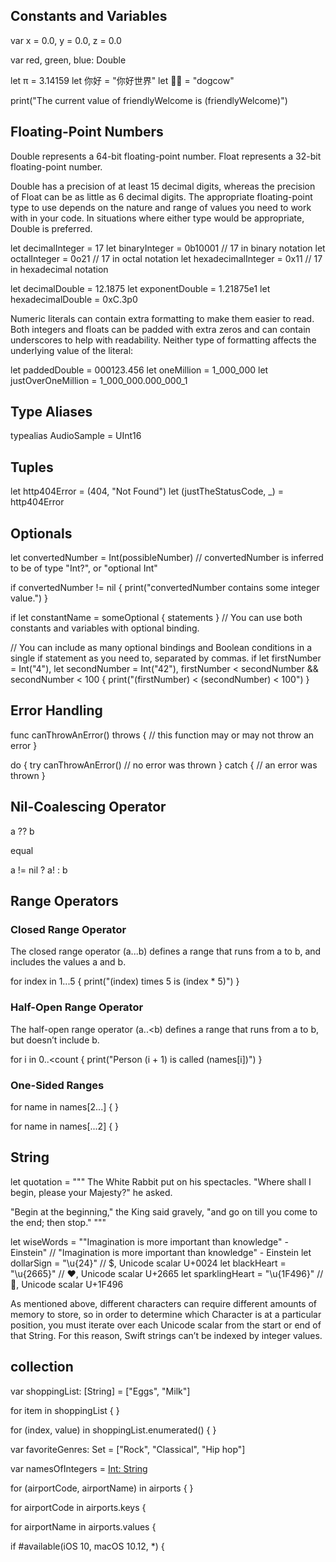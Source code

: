 


## Constants and Variables
var x = 0.0, y = 0.0, z = 0.0

var red, green, blue: Double

let π = 3.14159
let 你好 = "你好世界"
let 🐶🐮 = "dogcow"


print("The current value of friendlyWelcome is \(friendlyWelcome)")



## Floating-Point Numbers

Double represents a 64-bit floating-point number.
Float represents a 32-bit floating-point number.

Double has a precision of at least 15 decimal digits, whereas the precision of Float can be as little as 6 decimal digits. The appropriate floating-point type to use depends on the nature and range of values you need to work with in your code. In situations where either type would be appropriate, Double is preferred.


let decimalInteger = 17
let binaryInteger = 0b10001       // 17 in binary notation
let octalInteger = 0o21           // 17 in octal notation
let hexadecimalInteger = 0x11     // 17 in hexadecimal notation


let decimalDouble = 12.1875
let exponentDouble = 1.21875e1
let hexadecimalDouble = 0xC.3p0


Numeric literals can contain extra formatting to make them easier to read. Both integers and floats can be padded with extra zeros and can contain underscores to help with readability. Neither type of formatting affects the underlying value of the literal:

let paddedDouble = 000123.456
let oneMillion = 1_000_000
let justOverOneMillion = 1_000_000.000_000_1

## Type Aliases

typealias AudioSample = UInt16


## Tuples

let http404Error = (404, "Not Found")
let (justTheStatusCode, _) = http404Error


## Optionals

let convertedNumber = Int(possibleNumber)
// convertedNumber is inferred to be of type "Int?", or "optional Int"

if convertedNumber != nil {
    print("convertedNumber contains some integer value.")
}

if let constantName = someOptional {
    statements
}
// You can use both constants and variables with optional binding. 

// You can include as many optional bindings and Boolean conditions in a single if statement as you need to, separated by commas. 
if let firstNumber = Int("4"), let secondNumber = Int("42"), firstNumber < secondNumber && secondNumber < 100 {
    print("\(firstNumber) < \(secondNumber) < 100")
}


## Error Handling

func canThrowAnError() throws {
    // this function may or may not throw an error
}



do {
    try canThrowAnError()
    // no error was thrown
} catch {
    // an error was thrown
}


## Nil-Coalescing Operator

a ?? b   

equal

a != nil ? a! : b


## Range Operators

### Closed Range Operator

The closed range operator (a...b) defines a range that runs from a to b, and includes the values a and b.

for index in 1...5 {
    print("\(index) times 5 is \(index * 5)")
}

### Half-Open Range Operator

The half-open range operator (a..<b) defines a range that runs from a to b, but doesn’t include b. 

for i in 0..<count {
    print("Person \(i + 1) is called \(names[i])")
}

### One-Sided Ranges

for name in names[2...] {
}

for name in names[...2] {
}



## String

let quotation = """
The White Rabbit put on his spectacles.  "Where shall I begin,
please your Majesty?" he asked.

"Begin at the beginning," the King said gravely, "and go on
till you come to the end; then stop."
"""



let wiseWords = "\"Imagination is more important than knowledge\" - Einstein"
// "Imagination is more important than knowledge" - Einstein
let dollarSign = "\u{24}"        // $,  Unicode scalar U+0024
let blackHeart = "\u{2665}"      // ♥,  Unicode scalar U+2665
let sparklingHeart = "\u{1F496}" // 💖, Unicode scalar U+1F496



As mentioned above, different characters can require different amounts of memory to store, so in order to determine which Character is at a particular position, you must iterate over each Unicode scalar from the start or end of that String. For this reason, Swift strings can’t be indexed by integer values.



## collection

var shoppingList: [String] = ["Eggs", "Milk"]

for item in shoppingList {
}

for (index, value) in shoppingList.enumerated() {
}

var favoriteGenres: Set<String> = ["Rock", "Classical", "Hip hop"]

var namesOfIntegers = [Int: String]()

for (airportCode, airportName) in airports {
}

for airportCode in airports.keys {

for airportName in airports.values {



if #available(iOS 10, macOS 10.12, *) {